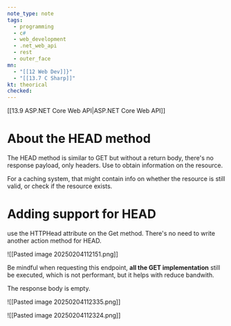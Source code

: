 ```yaml
---
note_type: note
tags:
  - programming
  - c#
  - web_development
  - .net_web_api
  - rest
  - outer_face
mn:
  - "[[12 Web Dev]]}"
  - "[[13.7 C Sharp]]"
kt: theorical
checked:
---
```

[[13.9 ASP.NET Core Web API|ASP.NET Core Web API]]

# About the HEAD method
The HEAD method is similar to GET but without a return body, there's no response payload, only headers. Use to obtain information on the resource.

For a caching system, that might contain info on whether the resource is still valid, or check if the resource exists. 
# Adding support for HEAD
use the HTTPHead attribute on the Get method. There's no need to write another action  method for HEAD. 

![[Pasted image 20250204112151.png]]

Be mindful when requesting this endpoint, **all the GET implementation** still be executed, which is not performant, but it helps with reduce bandwith.  

The response body is empty. 

![[Pasted image 20250204112335.png]]

![[Pasted image 20250204112324.png]]

